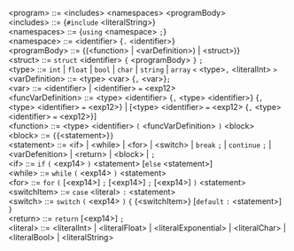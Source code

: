 
\<program> ::= \<includes> \<namespaces> \<programBody>  
\<includes> ::= {`#include` \<literalString>}  
\<namespaces> ::= {`using` \<namespace> `;`}  
\<namespace> ::= \<identifier> {`.` \<identifier>}  
\<programBody> ::= {(\<function> | \<varDefinition>) | \<struct>)}  
\<struct> ::= `struct` \<identifier> `{` \<programBody> `}` `;`  
\<type> ::= `int` | `float` | `bool` | `char` | `string` | `array` `<` \<type>`,` \<literalInt> `>`  
\<varDefinition> ::= \<type> \<var> {`,`  \<var>}`;`  
\<var> ::= \<identifier> | \<identifier> `=` \<exp12>  
\<funcVarDefinition> ::= \<type> \<identifier> {`,` \<type> \<identifier>} {`,` \<type> \<identifier> `=` \<exp12>} | \[\<type> \<identifier> `=` \<exp12> {`,` \<type> \<identifier> `=` \<exp12>}]  
\<function> ::= \<type> \<identifier> `(` \<funcVarDefinition> `)` \<block>  
\<block> ::= `{`{\<statement>}`}`  
\<statement> ::= \<if> | \<while> | \<for> | \<switch> | `break` `;` | `continue` `;` | \<varDefenition> | \<return> | \<block> | `;`  
\<if> ::= `if` `(` \<exp14> `)` \<statement> \[`else` \<statement>]  
\<while> ::= `while` `(` \<exp14> `)` \<statement>  
\<for> ::= `for` `(` \[\<exp14>] `;` \[\<exp14>] `;` \[\<exp14>] `)` \<statement>  
\<switchItem> ::= `case` \<literal> `:` \<statement>  
\<switch> ::= `switch` `(` \<exp14> `)` `{` {\<switchItem>} \[`default` `:` \<statement>] `}`  
\<return> ::= `return` \[\<exp14>] `;`  
\<literal> ::= \<literalInt> | \<literalFloat> | \<literalExponential> | \<literalChar> | \<literalBool> | \<literalString>  